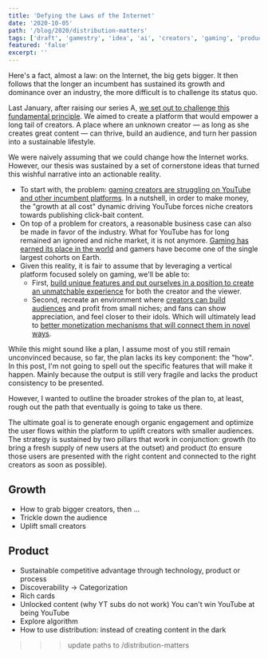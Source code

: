 ```yaml
---
title: 'Defying the Laws of the Internet'
date: '2020-10-05'
path: '/blog/2020/distribution-matters'
tags: ['draft', 'gamestry', 'idea', 'ai', 'creators', 'gaming', 'product']
featured: 'false'
excerpt: ''
---
```


Here's a fact, almost a law: on the Internet, the big gets bigger. It then follows that the longer an incumbent has sustained its growth and dominance over an industry, the more difficult is to challenge its status quo.

Last January, after raising our series A, [we set out to challenge this fundamental principle](/blog/2020/what-gamestry-is-about). We aimed to create a platform that would empower a long tail of creators. A place where an unknown creator — as long as she creates great content — can thrive, build an audience, and turn her passion into a sustainable lifestyle.

We were naively assuming that we could change how the Internet works. However, our thesis was sustained by a set of cornerstone ideas that turned this wishful narrative into an actionable reality.

- To start with, the problem: [gaming creators are struggling on YouTube and other incumbent platforms](/blog/2020/creators-are-struggling). In a nutshell, in order to make money, the "growth at all cost" dynamic driving YouTube forces niche creators towards publishing click-bait content.
- On top of a problem for creators, a reasonable business case can also be made in favor of the industry. What for YouTube has for long remained an ignored and niche market, it is not anymore. [Gaming has earned its place in the world](/blog/2020/empowering-creators) and gamers have become one of the single largest cohorts on Earth.
- Given this reality, it is fair to assume that by leveraging a vertical platform focused solely on gaming, we'll be able to:
  - First, [build unique features and put ourselves in a position to create an unmatchable experience](/blog/2020/attracting-and-retaining-creators) for both the creator and the viewer.
  - Second, recreate an environment where [creators can build audiences](/blog/2020/audience) and profit from small niches; and fans can show appreciation, and feel closer to their idols. Which will ultimately lead to [better monetization mechanisms that will connect them in novel ways](/blog/2020/youtube-wont-work).

While this might sound like a plan, I assume most of you still remain unconvinced because, so far, the plan lacks its key component: the "how". In this post, I'm not going to spell out the specific features that will make it happen. Mainly because the output is still very fragile and lacks the product consistency to be presented.

However, I wanted to outline the broader strokes of the plan to, at least, rough out the path that eventually is going to take us there.

The ultimate goal is to generate enough organic engagement and optimize the user flows within the platform to uplift creators with smaller audiences. The strategy is sustained by two pillars that work in conjunction: growth (to bring a fresh supply of new users at the outset) and product (to ensure those users are presented with the right content and connected to the right creators as soon as possible).

## Growth

- How to grab bigger creators, then ...
- Trickle down the audience
- Uplift small creators

## Product

- Sustainable competitive advantage through technology, product or process
- Discoverability → Categorization
- Rich cards
- Unlocked content (why YT subs do not work) You can't win YouTube at being YouTube
- Explore algorithm
- How to use distribution: instead of creating content in the dark

> > > update paths to /distribution-matters
